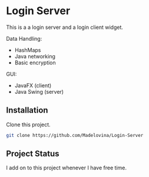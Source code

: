 # Login Server

This is a a login server and a login client widget. 

Data Handling:
* HashMaps
* Java networking
* Basic encryption

GUI:
* JavaFX (client)
* Java Swing (server) 

## Installation

Clone this project. 

```bash
git clone https://github.com/Madelovina/Login-Server
```

## Project Status

I add on to this project whenever I have free time. 
